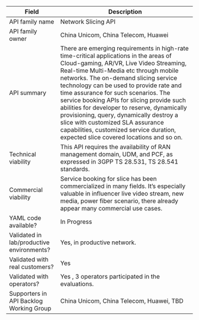 | **Field** | Description | 
| ---- | ----- |
| API family name | Network Slicing API | 
| API family owner | China Unicom, China Telecom, Huawei |
| API summary | There are emerging requirements in high-rate time-critical applications in the areas of Cloud-gaming, AR/VR, Live Video Streaming, Real-time Multi-Media etc through mobile networks. The on-demand slicing service technology can be used to provide rate and time assurance for such scenarios. The service booking APIs for slicing provide such abilities for developer to reserve, dynamically provisioning, query, dynamically destroy a slice with customized SLA assurance capabilities, customized service duration, expected slice covered locations and so on. |
| Technical viability | This API requires the availability of RAN management domain, UDM, and PCF, as expressed in 3GPP TS 28.531, TS 28.541 standards. |
| Commercial viability | Service booking for slice has been commercialized in many fields. It’s especially valuable in influencer live video stream, new media, power fiber scenario, there already appear many commercial use cases.| 
| YAML code available? | In Progress |
| Validated in lab/productive environments? | Yes, in productive network. |
| Validated with real customers? | Yes |
| Validated with operators? | Yes , 3 operators participated in the evaluations. |
| Supporters in API Backlog Working Group | China Unicom, China Telecom, Huawei, TBD |